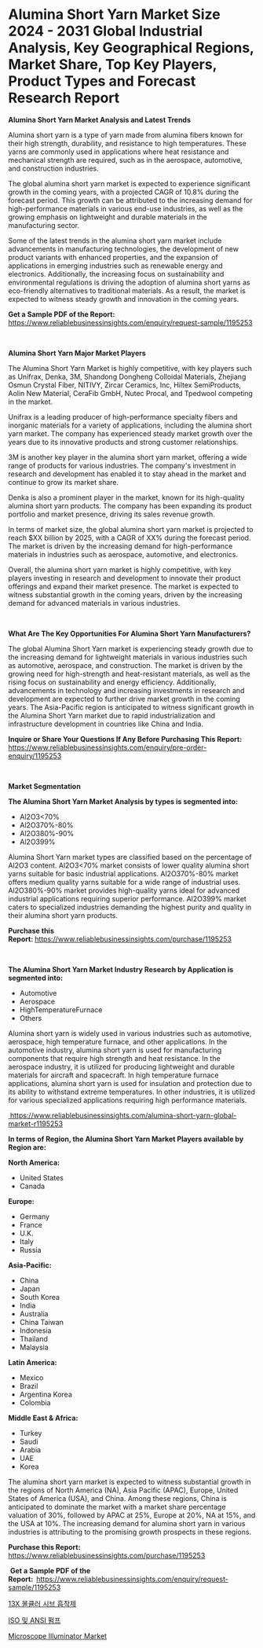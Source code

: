 <p><h1>Alumina Short Yarn Market Size 2024 - 2031 Global Industrial Analysis, Key Geographical Regions, Market Share, Top Key Players, Product Types and Forecast Research Report</h1></p><p><strong>Alumina Short Yarn Market Analysis and Latest Trends</strong></p>
<p><p>Alumina short yarn is a type of yarn made from alumina fibers known for their high strength, durability, and resistance to high temperatures. These yarns are commonly used in applications where heat resistance and mechanical strength are required, such as in the aerospace, automotive, and construction industries.</p><p>The global alumina short yarn market is expected to experience significant growth in the coming years, with a projected CAGR of 10.8% during the forecast period. This growth can be attributed to the increasing demand for high-performance materials in various end-use industries, as well as the growing emphasis on lightweight and durable materials in the manufacturing sector.</p><p>Some of the latest trends in the alumina short yarn market include advancements in manufacturing technologies, the development of new product variants with enhanced properties, and the expansion of applications in emerging industries such as renewable energy and electronics. Additionally, the increasing focus on sustainability and environmental regulations is driving the adoption of alumina short yarns as eco-friendly alternatives to traditional materials. As a result, the market is expected to witness steady growth and innovation in the coming years.</p></p>
<p><strong>Get a Sample PDF of the Report:&nbsp;</strong> <a href="https://www.reliablebusinessinsights.com/enquiry/request-sample/1195253">https://www.reliablebusinessinsights.com/enquiry/request-sample/1195253</a></p>
<p>&nbsp;</p>
<p><strong>Alumina Short Yarn Major Market Players</strong></p>
<p><p>The Alumina Short Yarn Market is highly competitive, with key players such as Unifrax, Denka, 3M, Shandong Dongheng Colloidal Materials, Zhejiang Osmun Crystal Fiber, NITIVY, Zircar Ceramics, Inc, Hiltex SemiProducts, Aolin New Material, CeraFib GmbH, Nutec Procal, and Tpedwool competing in the market.</p><p>Unifrax is a leading producer of high-performance specialty fibers and inorganic materials for a variety of applications, including the alumina short yarn market. The company has experienced steady market growth over the years due to its innovative products and strong customer relationships.</p><p>3M is another key player in the alumina short yarn market, offering a wide range of products for various industries. The company's investment in research and development has enabled it to stay ahead in the market and continue to grow its market share.</p><p>Denka is also a prominent player in the market, known for its high-quality alumina short yarn products. The company has been expanding its product portfolio and market presence, driving its sales revenue growth.</p><p>In terms of market size, the global alumina short yarn market is projected to reach $XX billion by 2025, with a CAGR of XX% during the forecast period. The market is driven by the increasing demand for high-performance materials in industries such as aerospace, automotive, and electronics.</p><p>Overall, the alumina short yarn market is highly competitive, with key players investing in research and development to innovate their product offerings and expand their market presence. The market is expected to witness substantial growth in the coming years, driven by the increasing demand for advanced materials in various industries.</p></p>
<p>&nbsp;</p>
<p><strong>What Are The Key Opportunities For Alumina Short Yarn Manufacturers?</strong></p>
<p><p>The global Alumina Short Yarn market is experiencing steady growth due to the increasing demand for lightweight materials in various industries such as automotive, aerospace, and construction. The market is driven by the growing need for high-strength and heat-resistant materials, as well as the rising focus on sustainability and energy efficiency. Additionally, advancements in technology and increasing investments in research and development are expected to further drive market growth in the coming years. The Asia-Pacific region is anticipated to witness significant growth in the Alumina Short Yarn market due to rapid industrialization and infrastructure development in countries like China and India.</p></p>
<p><strong>Inquire or Share Your Questions If Any Before Purchasing This Report:</strong> <a href="https://www.reliablebusinessinsights.com/enquiry/pre-order-enquiry/1195253">https://www.reliablebusinessinsights.com/enquiry/pre-order-enquiry/1195253</a></p>
<p>&nbsp;</p>
<p><strong>Market Segmentation</strong></p>
<p><strong>The Alumina Short Yarn Market Analysis by types is segmented into:</strong></p>
<p><ul><li>Al2O3<70%</li><li>Al2O370%-80%</li><li>Al2O380%-90%</li><li>Al2O399%</li></ul></p>
<p><p>Alumina Short Yarn market types are classified based on the percentage of Al2O3 content. Al2O3<70% market consists of lower quality alumina short yarns suitable for basic industrial applications. Al2O370%-80% market offers medium quality yarns suitable for a wide range of industrial uses. Al2O380%-90% market provides high-quality yarns ideal for advanced industrial applications requiring superior performance. Al2O399% market caters to specialized industries demanding the highest purity and quality in their alumina short yarn products.</p></p>
<p><strong>Purchase this Report:&nbsp;</strong><a href="https://www.reliablebusinessinsights.com/purchase/1195253">https://www.reliablebusinessinsights.com/purchase/1195253</a></p>
<p>&nbsp;</p>
<p><strong>The Alumina Short Yarn Market Industry Research by Application is segmented into:</strong></p>
<p><ul><li>Automotive</li><li>Aerospace</li><li>HighTemperatureFurnace</li><li>Others</li></ul></p>
<p><p>Alumina short yarn is widely used in various industries such as automotive, aerospace, high temperature furnace, and other applications. In the automotive industry, alumina short yarn is used for manufacturing components that require high strength and heat resistance. In the aerospace industry, it is utilized for producing lightweight and durable materials for aircraft and spacecraft. In high temperature furnace applications, alumina short yarn is used for insulation and protection due to its ability to withstand extreme temperatures. In other industries, it is utilized for various specialized applications requiring high performance materials.</p></p>
<p><a href="https://www.reliablebusinessinsights.com/alumina-short-yarn-global-market-r1195253">&nbsp;https://www.reliablebusinessinsights.com/alumina-short-yarn-global-market-r1195253</a></p>
<p><strong>In terms of Region, the Alumina Short Yarn Market Players available by Region are:</strong></p>
<p>
    <p> <strong> North America: </strong>
        <ul>
            <li>United States</li>
            <li>Canada</li>
        </ul>
        </p> 
    <p> <strong> Europe: </strong>
        <ul>
            <li>Germany</li>
            <li>France</li>
            <li>U.K.</li>
            <li>Italy</li>
            <li>Russia</li>
        </ul>
        </p> 
    <p> <strong> Asia-Pacific: </strong>
        <ul>
            <li>China</li>
            <li>Japan</li>
            <li>South Korea</li>
            <li>India</li>
            <li>Australia</li>
            <li>China Taiwan</li>
            <li>Indonesia</li>
            <li>Thailand</li>
            <li>Malaysia</li>
        </ul>
        </p> 
    <p> <strong> Latin America: </strong>
        <ul>
            <li>Mexico</li>
            <li>Brazil</li>
            <li>Argentina Korea</li>
            <li>Colombia</li>
        </ul>
        </p> 
    <p> <strong> Middle East & Africa: </strong>
        <ul>
            <li>Turkey</li>
            <li>Saudi</li>
            <li>Arabia</li>
            <li>UAE</li>
            <li>Korea</li>
        </ul>
    </p>
    </p>
<p><p>The alumina short yarn market is expected to witness substantial growth in the regions of North America (NA), Asia Pacific (APAC), Europe, United States of America (USA), and China. Among these regions, China is anticipated to dominate the market with a market share percentage valuation of 30%, followed by APAC at 25%, Europe at 20%, NA at 15%, and the USA at 10%. The increasing demand for alumina short yarn in various industries is attributing to the promising growth prospects in these regions.</p></p>
<p><strong>Purchase this Report: </strong><a href="https://www.reliablebusinessinsights.com/purchase/1195253">https://www.reliablebusinessinsights.com/purchase/1195253</a></p>
<p>&nbsp;<strong>Get a Sample PDF of the Report:&nbsp;&nbsp;</strong><a href="https://www.reliablebusinessinsights.com/enquiry/request-sample/1195253">https://www.reliablebusinessinsights.com/enquiry/request-sample/1195253</a></p>
<p><strong></strong></p>
<p><p><a href="https://medium.com/@jesseperry626/13x-%EB%B6%84%EC%9E%90-%EC%B2%B4%EC%A7%88-%ED%9D%A1%EC%B0%A9%EC%A0%9C-%EC%8B%9C%EC%9E%A5-%EC%A0%84%EB%A7%9D-%EC%82%B0%EC%97%85-%EA%B0%9C%EC%9A%94-%EB%B0%8F-%EC%98%88%EC%B8%A1-2024%EB%85%84%EB%B6%80%ED%84%B0-2031%EB%85%84%EA%B9%8C%EC%A7%80-885304d5c637">13X 몰큘러 시브 흡착제</a></p><p><a href="https://github.com/joannescott9078/Market-Research-Report-List-1/blob/main/551791197685.md">ISO 및 ANSI 펌프</a></p><p><a href="https://view.publitas.com/reportprime-1/microscope-illuminator-market-research-report-its-history-and-forecast-2024-to-2031/">Microscope Illuminator Market</a></p></p>